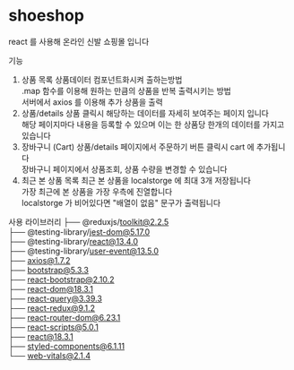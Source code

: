 # shoeshop
react 를 사용해 온라인 신발 쇼핑몰 입니다

기능 
1. 상품 목록
  상품데이터 컴포넌트화시켜 출하는방법<br>
  .map 함수를 이용해 원하는 만큼의 상품을 반복 출력시키는 방법<br>
   서버에서 axios 를 이용해 추가 상품을 출력<br>
2. 상품/details
   상품 클릭시 해당하는 데이터를 자세히 보여주는 페이지 입니다<br>
   해당 페이지마다 내용을 등록할 수  있으며 이는 한 상품당 한개의 데이터를 가지고있습니다<br>
3. 장바구니 (Cart)
   상품/details 페이지에서 주문하기 버튼 클릭시 cart 에 추가됩니다<br>
   장바구니 페이지에서 상품조회, 상품 수량을 변경할 수 있습니다<br>
4. 최근 본 상품 목록
   최근 본 상품을 localstorge 에 최대 3개 저장됩니다<br>
   가장 최근에 본 상품을 가장 우측에 진열합니다<br>
   localstorge 가 비어있다면 "배열이 없음" 문구가 출력됩니다<br>
   
사용 라이브러리 
├── @reduxjs/toolkit@2.2.5 <br>
├── @testing-library/jest-dom@5.17.0<br>
├── @testing-library/react@13.4.0<br>
├── @testing-library/user-event@13.5.0<br>
├── axios@1.7.2<br>
├── bootstrap@5.3.3<br>
├── react-bootstrap@2.10.2<br>
├── react-dom@18.3.1<br>
├── react-query@3.39.3<br>
├── react-redux@9.1.2<br>
├── react-router-dom@6.23.1<br>
├── react-scripts@5.0.1<br>
├── react@18.3.1<br>
├── styled-components@6.1.11<br>
└── web-vitals@2.1.4<br>
